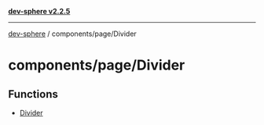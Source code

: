 [**dev-sphere v2.2.5**](../../../README.md)

***

[dev-sphere](../../../modules.md) / components/page/Divider

# components/page/Divider

## Functions

- [Divider](functions/Divider.md)
